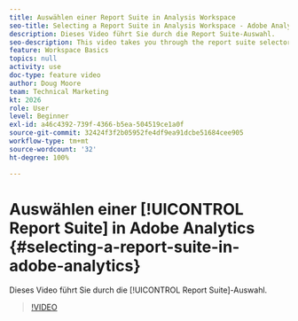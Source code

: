 ```yaml
---
title: Auswählen einer Report Suite in Analysis Workspace
seo-title: Selecting a Report Suite in Analysis Workspace - Adobe Analytics
description: Dieses Video führt Sie durch die Report Suite-Auswahl.
seo-description: This video takes you through the report suite selector. - Adobe Analytics
feature: Workspace Basics
topics: null
activity: use
doc-type: feature video
author: Doug Moore
team: Technical Marketing
kt: 2026
role: User
level: Beginner
exl-id: a46c4392-739f-4366-b5ea-504519ce1a0f
source-git-commit: 32424f3f2b05952fe4df9ea91dcbe51684cee905
workflow-type: tm+mt
source-wordcount: '32'
ht-degree: 100%

---
```


# Auswählen einer [!UICONTROL Report Suite] in Adobe Analytics {#selecting-a-report-suite-in-adobe-analytics}

Dieses Video führt Sie durch die [!UICONTROL Report Suite]-Auswahl.

>[!VIDEO](https://video.tv.adobe.com/v/23967/?quality=12)
